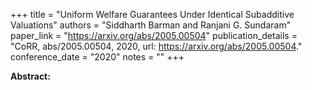 +++
title = "Uniform Welfare Guarantees Under Identical Subadditive Valuations"
authors = "Siddharth Barman and Ranjani G. Sundaram"
paper_link = "https://arxiv.org/abs/2005.00504"
publication_details = "CoRR, abs/2005.00504, 2020, url: <a href='https://arxiv.org/abs/2005.00504' target='_blank'>https://arxiv.org/abs/2005.00504</a>."
conference_date = "2020"
notes = ""
+++

<b>Abstract:</b>
